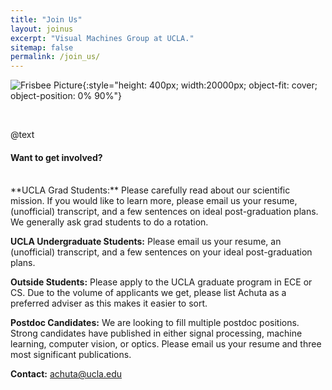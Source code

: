 ```yaml
---
title: "Join Us"
layout: joinus
excerpt: "Visual Machines Group at UCLA."
sitemap: false
permalink: /join_us/
---
```


![Frisbee Picture](/assets/images/vmg_frisbee_2019.jpg){:style="height: 400px; width:20000px; object-fit: cover; object-position: 0% 90%"}

<br>

@text
#### Want to get involved?
<br>
**UCLA Grad Students:** Please carefully read about our scientific mission. If you would like to learn more, please email us your resume, (unofficial) transcript, and a few sentences on ideal post-graduation plans. We generally ask grad students to do a rotation.

**UCLA Undergraduate Students:** Please email us your resume, an (unofficial) transcript, and a few sentences on your ideal post-graduation plans.

**Outside Students:** Please apply to the UCLA graduate program in ECE or CS. Due to the volume of applicants we get, please list Achuta as a preferred adviser as this makes it easier to sort.

**Postdoc Candidates:** We are looking to fill multiple postdoc positions. Strong candidates have published in either signal processing, machine learning, computer vision, or optics. Please email us your resume and three most significant publications.

**Contact:** [achuta@ucla.edu](mailto:achuta@ucla.edu)
